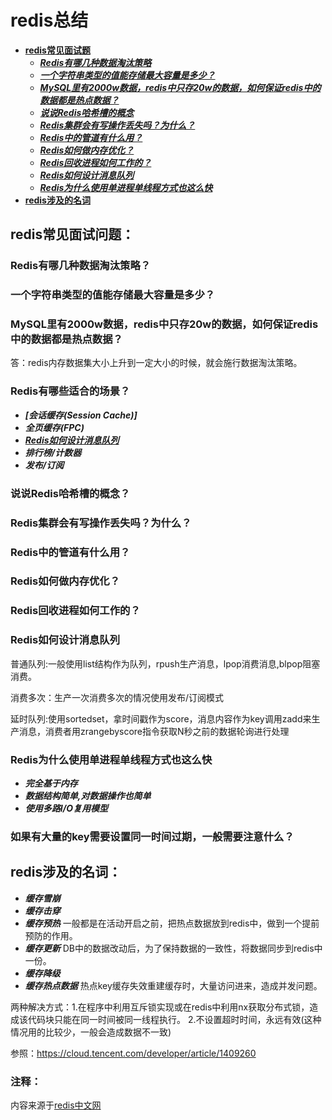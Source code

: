 # redis总结
- **[redis常见面试题](#redis常见面试问题)**
    - ***[Redis有哪几种数据淘汰策略](#Redis有哪几种数据淘汰策略？)***
    - ***[一个字符串类型的值能存储最大容量是多少？](#一个字符串类型的值能存储最大容量是多少？)***
    - ***[MySQL里有2000w数据，redis中只存20w的数据，如何保证redis中的数据都是热点数据？](#MySQL里有2000w数据，redis中只存20w的数据，如何保证redis中的数据都是热点数据？)***
    - ***[说说Redis哈希槽的概念](#说说Redis哈希槽的概念)***
    - ***[Redis集群会有写操作丢失吗？为什么？](#Redis集群会有写操作丢失吗？为什么？)***
    - ***[Redis中的管道有什么用？](#Redis中的管道有什么用？)***
    - ***[Redis如何做内存优化？](#Redis如何做内存优化？)***
    - ***[Redis回收进程如何工作的？](#Redis回收进程如何工作的？)***
    - ***[Redis如何设计消息队列](#Redis如何设计消息队列)***
    - ***[Redis为什么使用单进程单线程方式也这么快](#Redis为什么使用单进程单线程方式也这么快)***
- **[redis涉及的名词](#redis涉及的名词)**

## redis常见面试问题：
### Redis有哪几种数据淘汰策略？
### 一个字符串类型的值能存储最大容量是多少？
### MySQL里有2000w数据，redis中只存20w的数据，如何保证redis中的数据都是热点数据？
答：redis内存数据集大小上升到一定大小的时候，就会施行数据淘汰策略。
### Redis有哪些适合的场景？
- ***[会话缓存(Session Cache)]***
- ***全页缓存(FPC)***
- ***[Redis如何设计消息队列](#Redis如何设计消息队列)***
- ***排行榜/计数器***
- ***发布/订阅***
### 说说Redis哈希槽的概念？
### Redis集群会有写操作丢失吗？为什么？
### Redis中的管道有什么用？
### Redis如何做内存优化？
### Redis回收进程如何工作的？
### Redis如何设计消息队列
普通队列:一般使用list结构作为队列，rpush生产消息，lpop消费消息,blpop阻塞消费。

消费多次：生产一次消费多次的情况使用发布/订阅模式

延时队列:使用sortedset，拿时间戳作为score，消息内容作为key调用zadd来生产消息，消费者用zrangebyscore指令获取N秒之前的数据轮询进行处理

### Redis为什么使用单进程单线程方式也这么快
- ***完全基于内存***
- ***数据结构简单,对数据操作也简单***
- ***使用多路I/O复用模型***
### 如果有大量的key需要设置同一时间过期，一般需要注意什么？
## redis涉及的名词： 
- ***缓存雪崩***
- ***缓存击穿***
- ***缓存预热***
   一般都是在活动开启之前，把热点数据放到redis中，做到一个提前预防的作用。
- ***缓存更新***
   DB中的数据改动后，为了保持数据的一致性，将数据同步到redis中一份。
- ***缓存降级***
- ***缓存热点数据***
热点key缓存失效重建缓存时，大量访问进来，造成并发问题。

两种解决方式：1.在程序中利用互斥锁实现或在redis中利用nx获取分布式锁，造成该代码块只能在同一时间被同一线程执行。
           2.不设置超时时间，永远有效(这种情况用的比较少，一般会造成数据不一致)

参照：https://cloud.tencent.com/developer/article/1409260



### 注释：
内容来源于[redis中文网](http://www.redis.cn/)